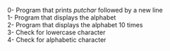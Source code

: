 0- Program that prints _putchar_ followed by a new line</br>
1- Program that displays the alphabet</br>
2- Program that displays the alphabet 10 times</br>
3- Check for lowercase character</br>
4- Check for alphabetic character</br>
